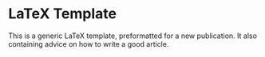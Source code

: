 # LaTeX Template

This is a generic LaTeX template, preformatted for a new publication. 
It also containing advice on how to write a good article. 

